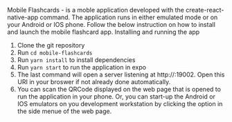 Mobile Flashcards - is a moble application developed with the create-react-native-app command. The application runs in either emulated mode or on your Android or IOS phone. 
Follow the below instruction on how to install and launch the mobile flashcard app.
Installing and running the app
1. Clone the git repository
2. Run `cd mobile-flashcards`
3. Run `yarn install` to install dependencies
4. Run `yarn start` to run the application in expo
5. The last command will open a server listening at http://<your IP address>:19002. Open this URI in your broswer if not already done automatically.
6. You can scan the QRCode displayed on the web page that is opened to run the application in your phone. Or, you can start-up the Android or IOS emulators on you development workstation by clicking the option in the side menue of the web page.